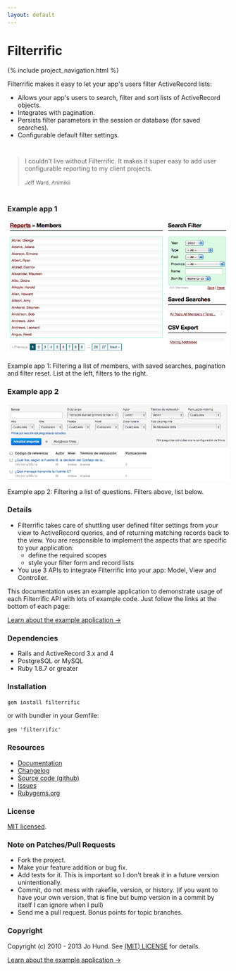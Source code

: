 ```yaml
---
layout: default
---
```


<div class="page-header">
  <h1>Filterrific</h1>
</div>



{% include project_navigation.html %}

Filterrific makes it easy to let your app's users filter ActiveRecord lists:

* Allows your app's users to search, filter and sort lists of ActiveRecord objects.
* Integrates with pagination.
* Persists filter parameters in the session or database (for saved searches).
* Configurable default filter settings.


<div style="margin: 3em 0;">
  <blockquote>
    <p>
      I couldn't live without Filterrific. It makes it super easy to add
      user configurable reporting to my client projects.
    </p>
    <small>Jeff Ward, Animikii</small>
  </blockquote>
</div>


### Example app 1

<p class="unconstrained">
  <img src="/images/screenshot_c.png" alt="Filterrific in action" class="img-polaroid" />
  <div class="img_caption">
    Example app 1: Filtering a list of members, with saved searches,
    pagination and filter reset. List at the left, filters to the right.
  </div>
</p>


### Example app 2

<p class="unconstrained">
  <img src="/images/screenshot_q.png" alt="Filterrific in action" class="img-polaroid" />
  <div class="img_caption">
    Example app 2: Filtering a list of questions. Filters above, list below.
  </div>
</p>


### Details

* Filterrific takes care of shuttling user defined filter settings from your view
  to ActiveRecord queries, and of returning matching records back to the view.
  You are responsible to implement the aspects that are specific
  to your application:
    * define the required scopes
    * style your filter form and record lists
* You use 3 APIs to integrate Filterrific into your app: Model, View and Controller.

This documentation uses an example application to demonstrate usage of each
Filterrific API with lots of example code. Just follow the links at the bottom
of each page:

<p>
  <a href="/pages/example_application.html" class='btn btn-success'>Learn about the example application &rarr;</a>
</p>


### Dependencies

* Rails and ActiveRecord 3.x and 4
* PostgreSQL or MySQL
* Ruby 1.8.7 or greater



### Installation

`gem install filterrific`

or with bundler in your Gemfile:

`gem 'filterrific'`



### Resources

* [Documentation](http://filterrific.clearcove.ca)
* [Changelog](https://github.com/jhund/filterrific/blob/master/CHANGELOG.md)
* [Source code (github)](https://github.com/jhund/filterrific)
* [Issues](https://github.com/jhund/filterrific/issues)
* [Rubygems.org](http://rubygems.org/gems/filterrific)



### License

[MIT licensed](https://github.com/jhund/filterrific/blob/master/MIT-LICENSE).



### Note on Patches/Pull Requests

* Fork the project.
* Make your feature addition or bug fix.
* Add tests for it. This is important so I don't break it in a future version unintentionally.
* Commit, do not mess with rakefile, version, or history.
  (if you want to have your own version, that is fine but bump version in a commit by itself I can ignore when I pull)
* Send me a pull request. Bonus points for topic branches.



### Copyright

Copyright (c) 2010 - 2013 Jo Hund. See [(MIT) LICENSE](https://github.com/jhund/filterrific/blob/master/MIT-LICENSE) for details.

<p>
  <a href="/pages/example_application.html" class='btn btn-success'>Learn about the example application &rarr;</a>
</p>

